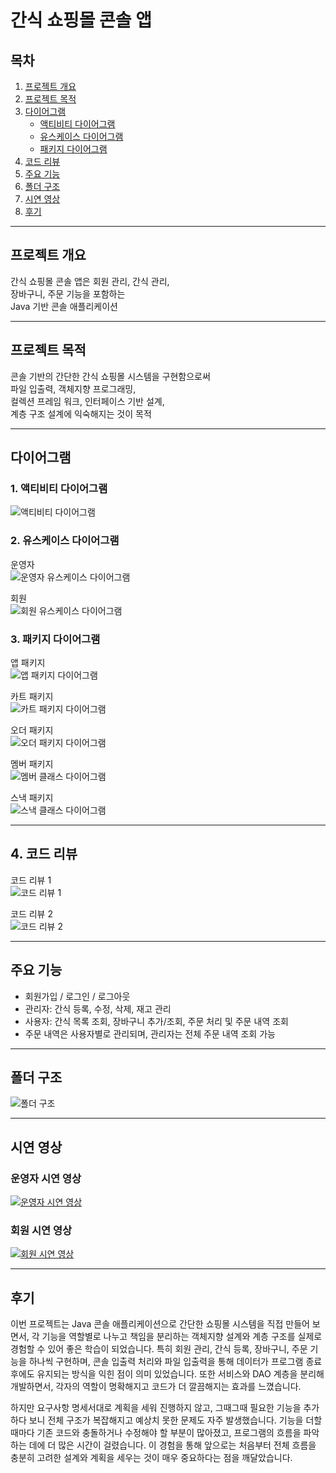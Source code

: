 # 간식 쇼핑몰 콘솔 앱

## 목차
1. [프로젝트 개요](#프로젝트-개요)  
2. [프로젝트 목적](#프로젝트-목적)  
3. [다이어그램](#다이어그램)  
    - [액티비티 다이어그램](#1-액티비티-다이어그램)  
    - [유스케이스 다이어그램](#2-유스케이스-다이어그램)  
    - [패키지 다이어그램](#3-패키지-다이어그램)  
4. [코드 리뷰](#4-코드-리뷰)  
5. [주요 기능](#주요-기능)  
6. [폴더 구조](#폴더-구조)  
7. [시연 영상](#시연-영상)  
8. [후기](#후기)
---

## 프로젝트 개요

간식 쇼핑몰 콘솔 앱은 회원 관리, 간식 관리,  
장바구니, 주문 기능을 포함하는  
Java 기반 콘솔 애플리케이션

---

## 프로젝트 목적

콘솔 기반의 간단한 간식 쇼핑몰 시스템을 구현함으로써  
파일 입출력, 객체지향 프로그래밍,  
컬렉션 프레임 워크, 인터페이스 기반 설계,  
계층 구조 설계에 익숙해지는 것이 목적

---

## 다이어그램

### 1. 액티비티 다이어그램

![액티비티 다이어그램](./images/SnackMallActivityDiagram.png)

### 2. 유스케이스 다이어그램

운영자  
![운영자 유스케이스 다이어그램](./images/SnackMallAdminUseCaseDiagram.png)

회원  
![회원 유스케이스 다이어그램](./images/SnackMallUserUseCaseDiagram.png)

### 3. 패키지 다이어그램

앱 패키지  
![앱 패키지 다이어그램](./images/SnackMallConsoleClassDiagram.png)

카트 패키지  
![카트 패키지 다이어그램](./images/SnackMallCartClassDiagram.png)

오더 패키지  
![오더 패키지 다이어그램](./images/SnackMallOrderClassDiagram.png)

멤버 패키지  
![멤버 클래스 다이어그램](./images/SnackMallMemberClassDiagram.png)

스낵 패키지  
![스낵 클래스 다이어그램](./images/SnackMallSnackClassDiagram.png)

---

## 4. 코드 리뷰

코드 리뷰 1  
![코드 리뷰 1](./images/CodeReview01.png)

코드 리뷰 2  
![코드 리뷰 2](./images/CodeReview02.png)

---

## 주요 기능

- 회원가입 / 로그인 / 로그아웃  
- 관리자: 간식 등록, 수정, 삭제, 재고 관리  
- 사용자: 간식 목록 조회, 장바구니 추가/조회, 주문 처리 및 주문 내역 조회  
- 주문 내역은 사용자별로 관리되며, 관리자는 전체 주문 내역 조회 가능

---

## 폴더 구조

![폴더 구조](./images/Data_Structure.png)

---

## 시연 영상

### 운영자 시연 영상
[![운영자 시연 영상](https://img.youtube.com/vi/DnbbNYpPrYQ/0.jpg)](https://youtu.be/DnbbNYpPrYQ)

### 회원 시연 영상
[![회원 시연 영상](https://img.youtube.com/vi/-fxCqHAQcbg/0.jpg)](https://youtu.be/-fxCqHAQcbg)

---

## 후기

이번 프로젝트는 Java 콘솔 애플리케이션으로 간단한 쇼핑몰 시스템을 직접 만들어 보면서, 각 기능을 역할별로 나누고 책임을 분리하는 객체지향 설계와 계층 구조를 실제로 경험할 수 있어 좋은 학습이 되었습니다. 특히 회원 관리, 간식 등록, 장바구니, 주문 기능을 하나씩 구현하며, 콘솔 입출력 처리와 파일 입출력을 통해 데이터가 프로그램 종료 후에도 유지되는 방식을 익힌 점이 의미 있었습니다. 또한 서비스와 DAO 계층을 분리해 개발하면서, 각자의 역할이 명확해지고 코드가 더 깔끔해지는 효과를 느꼈습니다.

하지만 요구사항 명세서대로 계획을 세워 진행하지 않고, 그때그때 필요한 기능을 추가하다 보니 전체 구조가 복잡해지고 예상치 못한 문제도 자주 발생했습니다. 기능을 더할 때마다 기존 코드와 충돌하거나 수정해야 할 부분이 많아졌고, 프로그램의 흐름을 파악하는 데에 더 많은 시간이 걸렸습니다. 이 경험을 통해 앞으로는 처음부터 전체 흐름을 충분히 고려한 설계와 계획을 세우는 것이 매우 중요하다는 점을 깨달았습니다.
